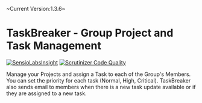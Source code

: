 ~Current Version:1.3.6~

# TaskBreaker - Group Project and Task Management

[![SensioLabsInsight](https://insight.sensiolabs.com/projects/118e1366-fbab-4ef8-bc07-0fffc4bc2f59/big.png)](https://insight.sensiolabs.com/projects/118e1366-fbab-4ef8-bc07-0fffc4bc2f59) [![Scrutinizer Code Quality](https://scrutinizer-ci.com/g/codehaiku/task-breaker/badges/quality-score.png?b=master)](https://scrutinizer-ci.com/g/codehaiku/task-breaker/?branch=master)

Manage your Projects and assign a Task to each of the Group's Members. You can set the priority for each task
(Normal, High, Critical). TaskBreaker also sends email to members when there is a new task update available or if they are assigned
to a new task.
